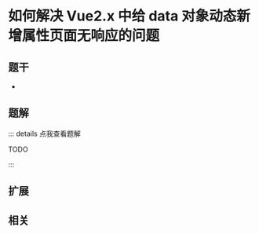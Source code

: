 # 如何解决 Vue2.x 中给 data 对象动态新增属性页面无响应的问题


## 题干

- 



## 题解

::: details 点我查看题解

  TODO

:::



## 扩展



## 相关
